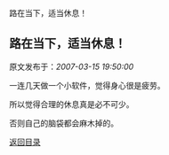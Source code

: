 路在当下，适当休息！
## 路在当下，适当休息！

 原文发布于：*2007-03-15 19:50:00*

一连几天做一个小软件，觉得身心很是疲劳。

所以觉得合理的休息真是必不可少。

 

否则自己的脑袋都会麻木掉的。

[返回目录](index.html)
